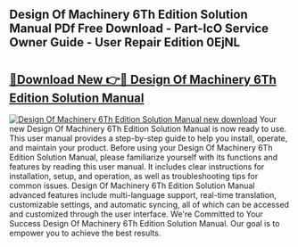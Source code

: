 ## Design Of Machinery 6Th Edition Solution Manual PDf Free Download - Part-IcO Service Owner Guide - User Repair Edition 0EjNL

# <h2><a href="http://bc24261.oget.top/?id=Design+Of+Machinery+6Th+Edition+Solution+Manual">🔗Download New 👉🔴 Design Of Machinery 6Th Edition Solution Manual</a></h2>

[![Design Of Machinery 6Th Edition Solution Manual new download](https://i.imgur.com/5g1atiW.png)](http://bc24261.oget.top/?id=Design+Of+Machinery+6Th+Edition+Solution+Manual)
Your new Design Of Machinery 6Th Edition Solution Manual is now ready to use. This user manual provides a step-by-step guide to help you install, operate, and maintain your product. Before using your Design Of Machinery 6Th Edition Solution Manual, please familiarize yourself with its functions and features by reading this user manual. It includes clear instructions for installation, setup, and operation, as well as troubleshooting tips for common issues. Design Of Machinery 6Th Edition Solution Manual advanced features include multi-language support, real-time translation, customizable settings, and automatic syncing, all of which can be accessed and customized through the user interface. We're Committed to Your Success Design Of Machinery 6Th Edition Solution Manual. Our goal is to empower you to achieve the best results.
